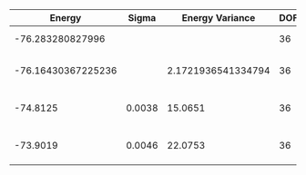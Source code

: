 | Energy             | Sigma  | Energy Variance    | DOF | Einf | Method                       | Reference |
|--------------------|--------|--------------------|-----|------|------------------------------|-----------|
| -76.283280827996   |        |                    | 36  | 0    | Exact diagonalization        | [code](https://github.com/varbench/methods/blob/main/scripts/J1J2/square_36_P_0.4/ed_lattice_symmetries.sh) |
| -76.16430367225236 |        | 2.1721936541334794 | 36  | 0    | DMRG (bond dimension = 2048) | [code](https://github.com/varbench/methods/blob/main/scripts/J1J2/square_36_P_0.4/dmrg.sh) |
| -74.8125           | 0.0038 | 15.0651            | 36  | 0    | RBM (alpha = 1)              | TODO: own code (RBM) |
| -73.9019           | 0.0046 | 22.0753            | 36  | 0    | Jastrow baseline             | TODO: own code (Jastrow) |
